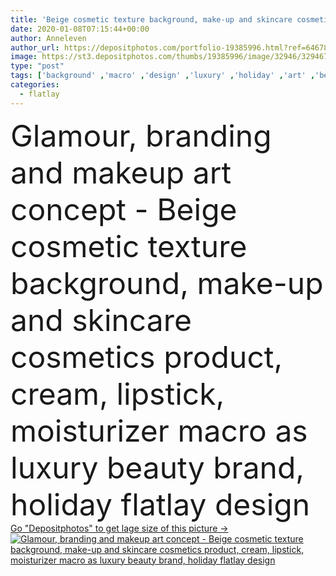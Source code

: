 ```yaml
---
title: 'Beige cosmetic texture background, make-up and skincare cosmetic'
date: 2020-01-08T07:15:44+00:00
author: Anneleven
author_url: https://depositphotos.com/portfolio-19385996.html?ref=64678756
image: https://st3.depositphotos.com/thumbs/19385996/image/32946/329467896/api_thumb_450.jpg?forcejpeg=true
type: "post"
tags: ['background' ,'macro' ,'design' ,'luxury' ,'holiday' ,'art' ,'beauty' ,'abstract' ,'texture' ,'cream' ,'fashion' ,'pastel' ,'backdrop' ,'concept' ,'swirl' ,'beige' ,'product' ,'glamour' ,'digital' ,'cosmetic' ,'make up' ,'makeup' ,'skincare' ,'cosmetics' ,'gel' ,'moisturizer' ,'salon' ,'textured' ,'creamy' ,'lipstick' ,'brand' ,'Holidays' ,'scrub' ,'smear' ,'branding' ,'girly' ,'swatches' ,'smears' ,'skin care' ,'lady boss' ,'flatlay' ,'best cosmetics' ,'banner luxury' ,'artist make up' ,'ads texture' ,'ad cosmetics' ,'bio skincare' ]
categories: 
  - flatlay
---
```

<div aling="center">
            <font size="60"> Glamour, branding and makeup art concept - Beige cosmetic texture background, make-up and skincare cosmetics product, cream, lipstick, moisturizer macro as luxury beauty brand, holiday flatlay design</font>   
</div>
<div>
    <a href='https://st3.depositphotos.com/thumbs/19385996/image/32946/329467896/api_thumb_450.jpg?forcejpeg=true?ref=64678756' target=_blank > Go "Depositphotos" to get lage size of this picture ->
        <img href='https://st3.depositphotos.com/thumbs/19385996/image/32946/329467896/api_thumb_450.jpg?forcejpeg=true?ref=64678756' src='https://st3.depositphotos.com/19385996/32946/i/950/depositphotos_329467896-stock-photo-beige-cosmetic-texture-background-make.jpg?forcejpeg=true' alt='Glamour, branding and makeup art concept - Beige cosmetic texture background, make-up and skincare cosmetics product, cream, lipstick, moisturizer macro as luxury beauty brand, holiday flatlay design' >
    </a>
</div>
